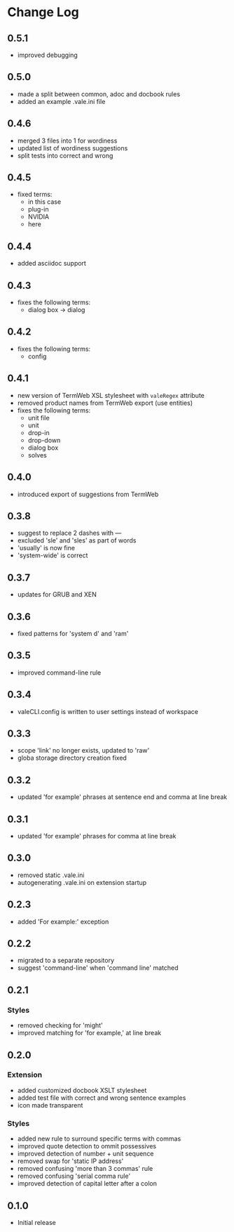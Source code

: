 # Change Log

## 0.5.1
- improved debugging
## 0.5.0
- made a split between common, adoc and docbook rules
- added an example .vale.ini file
## 0.4.6
- merged 3 files into 1 for wordiness
- updated list of wordiness suggestions
- split tests into correct and wrong
## 0.4.5
- fixed terms:
    * in this case
    * plug-in
    * NVIDIA
    * <link>here</link>
## 0.4.4
- added asciidoc support
## 0.4.3
- fixes the following terms:
    * dialog box -> dialog
## 0.4.2
- fixes the following terms:
    * config
## 0.4.1
- new version of TermWeb XSL stylesheet with `valeRegex` attribute
- removed product names from TermWeb export (use entities)
- fixes the following terms:
    * unit file
    * unit
    * drop-in
    * drop-down
    * dialog box
    * solves
## 0.4.0
- introduced export of suggestions from TermWeb
## 0.3.8
- suggest to replace 2 dashes with &mdash;
- excluded 'sle' and 'sles' as part of words
- 'usually' is now fine
- 'system-wide' is correct
## 0.3.7
- updates for GRUB and XEN
## 0.3.6
- fixed patterns for 'system d' and 'ram'
## 0.3.5
- improved command-line rule
## 0.3.4
- valeCLI.config is written to user settings instead of workspace
## 0.3.3
- scope 'link' no longer exists, updated to 'raw'
- globa storage directory creation fixed
## 0.3.2
- updated 'for example' phrases at sentence end and comma at line break
## 0.3.1
- updated 'for example' phrases for comma at line break
## 0.3.0
- removed static .vale.ini
- autogenerating .vale.ini on extension startup
## 0.2.3
- added 'For example:' exception
## 0.2.2
- migrated to a separate repository
- suggest 'command-line' when 'command line' matched
## 0.2.1
### Styles
- removed checking for 'might'
- improved matching for 'for example,' at line break

## 0.2.0
### Extension
- added customized docbook XSLT stylesheet
- added test file with correct and wrong sentence examples
- icon made transparent
### Styles
- added new rule to surround specific terms with commas
- improved quote detection to ommit possessives
- improved detection of number + unit sequence
- removed swap for 'static IP address'
- removed confusing 'more than 3 commas' rule
- removed confusing 'serial comma rule'
- improved detection of capital letter after a colon

## 0.1.0
- Initial release
